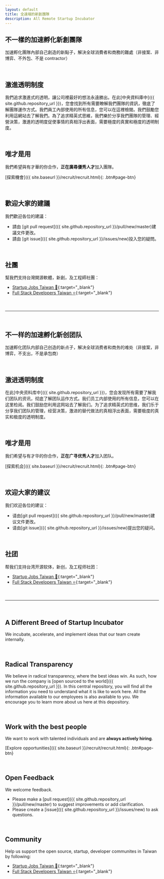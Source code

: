 ```yaml
---
layout: default
title: 全遠端的新創團隊
description: All Remote Startup Incubator
---
```


<!---
[繁體](#zh-tw) \| [简体](#zh-cn) \| [English](#en)
-->

<a name="zh-tw"></a>

## 不一樣的加速孵化新創團隊

加速孵化團隊內部自己創造的新點子，解決全球消費者和商務的難處（非接案、非博弈、不外包、不是 contractor）

<br>

## 激進透明制度

我們追求激進式的透明，讓公司裡最好的想法永遠勝出。在此[中央資料庫中]({{ site.github.repository_url }})，您會找到所有需要瞭解我們團隊的資訊，徹底了解團隊運作方式。我們員工內部使用的所有信息，您可以在這裡檢閱。我們鼓勵您利用這網站去了解我們。為了追求精英式思維，我們樂於分享我們團隊的管理、經營決策，激進的透明度促使事情的真相浮出表面，需要極度的真實和極度的透明制度。


<br>

## 唯才是用

我們希望與有才華的你合作，**正在廣尋優秀人才**加入團隊。

[探索機會]({{ site.baseurl }}/recruit/recruit.html){: .btn#page-btn}

<br>

## 歡迎大家的建議

我們歡迎各位的建議：
* 請由 [git pull request]({{ site.github.repository_url }}/pull/new/master)建議文件更改。
* 請由 [git issue]({{ site.github.repository_url }}/issues/new)投入您的疑問。

<br>

## 社團

幫我們支持台灣開源軟體，新創，及工程師社團：

* [Startup Jobs Taiwan :rocket:](https://021tw.github.io/021tw.github.io/){:target="_blank"}
* [Full Stack Developers Taiwan :star:](https://stacktw.github.io/stacktw.github.io/){:target="_blank"}

<br>

---

<br>

<a name="zh-cn"></a>

## 不一样的加速孵化新创团队

加速孵化团队内部自己创造的新点子，解决全球消费者和商务的难处（非接案，非博弈，不支出，不是承包商）

<br>

## 激进透明制度

在此[中央资料库中]({{ site.github.repository_url }})，您会发现所有需要了解我们团队的资讯，彻底了解团队运作方式。我们员工内部使用的所有信息，您可以在这里检阅。我们鼓励您利用这网站去了解我们。为了追求精英式的思维，我们乐于分享我们团队的管理，经营决策，激进的替代做法的真相浮出表面，需要极度的真实和极度的透明制度。


<br>

## 唯才是用

我们希望与有才华的你合作，**正在广寻优秀人才**加入团队。

[探索机会]({{ site.baseurl }}/recruit/recruit.html){: .btn#page-btn}

<br>

## 欢迎大家的建议

我们欢迎各位的建议：
* 请由[git pull request]({{ site.github.repository_url }}/pull/new/master)建议文件更改。
* 请由[git issue]({{ site.github.repository_url }}/issues/new)提出您的疑问。

<br>

## 社团

帮我们支持台湾开源软体，新创，及工程师社团：

* [Startup Jobs Taiwan :rocket:](https://021tw.github.io/021tw.github.io/){:target="_blank"}
* [Full Stack Developers Taiwan :star:](https://stacktw.github.io/stacktw.github.io/){:target="_blank"}

<br>

---

<br>

<a name="en"></a>

## A Different Breed of Startup Incubator

We incubate, accelerate, and implement ideas that our team create internally. 

<br>

## Radical Transparency 

We believe in radical transparency, where the best ideas win. As such, how we run the company is [open sourced to the world]({{ site.github.repository_url }}). In this central repository, you will find all the information you need to understand what it is like to work here. All the information available to our employees is also available to you. We encourage you to learn more about us here at this depository. 

<br>

## Work with the best people

We want to work with talented individuals and are **always actively hiring**.

[Explore opportunities]({{ site.baseurl }}/recruit/recruit.html){: .btn#page-btn}

<br>

## Open Feedback

We welcome feedback.
* Please make a [pull request]({{ site.github.repository_url }}/pull/new/master) to suggest improvements or add clarification.
* Please create a [issue]({{ site.github.repository_url }}/issues/new) to ask questions.

<br>

## Community

Help us support the open source, startup, developer communites in Taiwan by following:

* [Startup Jobs Taiwan :rocket:](https://021tw.github.io/){:target="_blank"}
* [Full Stack Developers Taiwan :star:](https://stacktw.github.io/){:target="_blank"}
